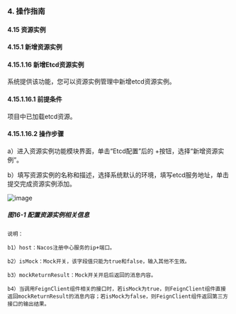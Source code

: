 ### 4. 操作指南

#### 4.15 资源实例

#### 4.15.1 新增资源实例

#### 4.15.1.16 新增Etcd资源实例

系统提供该功能，您可以资源实例管理中新增etcd资源实例。

#### 4.15.1.16.1 前提条件

项目中已加载etcd资源。

#### 4.15.1.16.2 操作步骤

a）进入资源实例功能模块界面，单击“Etcd配置”后的 +按钮，选择“新增资源实例”。

b）填写资源实例的名称和描述，选择系统默认的环境，填写etcd服务地址，单击提交完成资源实例添加。

![image](https://user-images.githubusercontent.com/79617492/198530961-bfcdfccd-4fbb-4f51-9be2-2bf942af4290.png)

##### 图16-1 配置资源实例相关信息

```
说明：

b1）host：Nacos注册中心服务的ip+端口。

b2）isMock：Mock开关，该字段值只能为true和false，输入其他不生效。

b3）mockReturnResult：Mock开关开启后返回的消息内容。

b4）当调用FeignClient组件相关的接口时，若isMock为true，则FeignClient组件直接返回mockReturnResult的消息内容；若isMock为false，则FeignClient组件返回第三方接口的输出结果。
```
